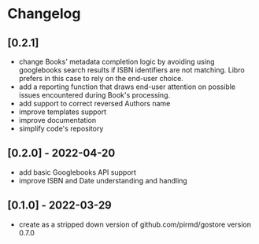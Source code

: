 # Changelog
## [0.2.1]
- change Books' metadata completion logic by avoiding using googlebooks search
  results if ISBN identifiers are not matching. Libro prefers in this case to
  rely on the end-user choice.
- add a reporting function that draws end-user attention on possible issues
  encountered during Book's processing.
- add support to correct reversed Authors name
- improve templates support
- improve documentation
- simplify code's repository

## [0.2.0] - 2022-04-20
- add basic Googlebooks API support
- improve ISBN and Date understanding and handling

## [0.1.0] - 2022-03-29
- create as a stripped down version of github.com/pirmd/gostore version 0.7.0


[modeline]: # ( vim: set fenc=utf-8 spell spl=en: )
